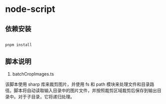# node-script

## 依赖安装

```bash

pnpm install

```

## 脚本说明

1. batchCropImages.ts

该脚本使用 sharp 库来裁剪图片，并使用 fs 和 path 模块来处理文件和目录路径。脚本将自动读取输入目录中的图片文件，并按照裁剪区域裁剪后保存到输出目录中。对于子目录，它将递归处理。